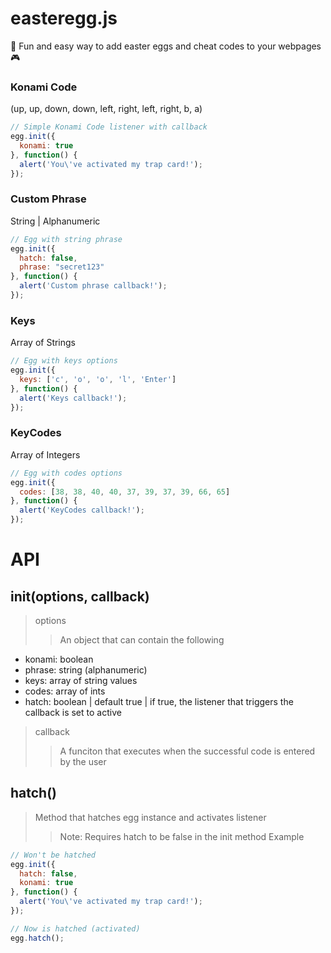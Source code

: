 # easteregg.js
:tada: Fun and easy way to add easter eggs and cheat codes to your webpages :video_game:

### Konami Code
(up, up, down, down, left, right, left, right, b, a)
```javascript
// Simple Konami Code listener with callback
egg.init({
  konami: true
}, function() {
  alert('You\'ve activated my trap card!');
});
```

### Custom Phrase
String | Alphanumeric
```javascript
// Egg with string phrase
egg.init({
  hatch: false,
  phrase: "secret123"
}, function() {
  alert('Custom phrase callback!');
});
```

### Keys
Array of Strings
```javascript
// Egg with keys options
egg.init({
  keys: ['c', 'o', 'o', 'l', 'Enter']
}, function() {
  alert('Keys callback!');
});
```

### KeyCodes
Array of Integers
```javascript
// Egg with codes options
egg.init({
  codes: [38, 38, 40, 40, 37, 39, 37, 39, 66, 65]
}, function() {
  alert('KeyCodes callback!');
});
```

# API

## init(options, callback)
> options
>> An object that can contain the following
* konami: boolean
* phrase: string (alphanumeric)
* keys: array of string values
* codes: array of ints
* hatch: boolean | default true | if true, the listener that triggers the callback is set to active

> callback
>> A funciton that executes when the successful code is entered by the user

## hatch()
> Method that hatches egg instance and activates listener
>> Note: Requires hatch to be false in the init method
> Example

```javascript
// Won't be hatched
egg.init({
  hatch: false,
  konami: true
}, function() {
  alert('You\'ve activated my trap card!');
});

// Now is hatched (activated)
egg.hatch();
```
